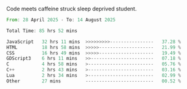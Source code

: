 Code meets caffeine struck sleep deprived student.

<!--START_SECTION:waka-->

```rust
From: 28 April 2025 - To: 14 August 2025

Total Time: 85 hrs 52 mins

JavaScript   32 hrs 11 mins  >>>>>>>>>----------------   37.28 %
HTML         18 hrs 58 mins  >>>>>--------------------   21.99 %
CSS          16 hrs 49 mins  >>>>>--------------------   19.49 %
GDScript3    6 hrs 11 mins   >>-----------------------   07.18 %
C            4 hrs 58 mins   >------------------------   05.76 %
C++          2 hrs 43 mins   >------------------------   03.16 %
Lua          2 hrs 34 mins   >------------------------   02.99 %
Other        27 mins         -------------------------   00.52 %
```

<!--END_SECTION:waka-->
